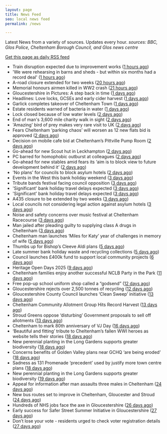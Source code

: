 ```yaml
---
layout: page
title: News Feed
seo: local news feed
permalink: /news

---
```


Latest News from a variety of sources. Updates every hour.
_sources: BBC, Glos Police, Cheltenham Borough Council, and Glos news centre_

[Get this page as daily RSS feed](/daily.rss)

<!-- news_marker starts -->
- Train disruption expected due to improvement works ([1 hours ago](https://www.bbc.com/news/articles/cx29e22y4l5o?at_medium=RSS&at_campaign=rss))
- 'We were rehearsing in barns and sheds - but within six months had a record deal' ([1 hours ago](https://www.bbc.com/news/articles/c80dj0142e5o?at_medium=RSS&at_campaign=rss))
- A-road closure extended for two weeks ([20 hours ago](https://www.bbc.com/news/articles/cpqv3lynex4o?at_medium=RSS&at_campaign=rss))
- Memorial honours airmen killed in WW2 crash ([21 hours ago](https://www.bbc.com/news/articles/c39d2pymj12o?at_medium=RSS&at_campaign=rss))
- Gloucestershire in Pictures: A step back in time ([1 days ago](https://www.bbc.com/news/articles/cpdjy77n083o?at_medium=RSS&at_campaign=rss))
- Headlines: Love locks, GCSEs and early cider harvest ([1 days ago](https://www.bbc.com/news/articles/czd070ny8gyo?at_medium=RSS&at_campaign=rss))
- Garlick completes takeover of Cheltenham Town ([1 days ago](https://www.bbc.com/sport/football/articles/clymmvjj263o?at_medium=RSS&at_campaign=rss))
- Estate residents warned of bacteria in water ([1 days ago](https://www.bbc.com/news/articles/cqjypg9kg40o?at_medium=RSS&at_campaign=rss))
- Lock closed because of low water levels ([2 days ago](https://www.bbc.com/news/articles/cvgpl0lv051o?at_medium=RSS&at_campaign=rss))
- End of man's 3,600 mile charity walk in sight ([2 days ago](https://www.bbc.com/news/articles/cm21kjzg1x1o?at_medium=RSS&at_campaign=rss))
- 'Amazing' bird of prey makes very rare visit to UK ([2 days ago](https://www.bbc.com/news/articles/c14g20k203no?at_medium=RSS&at_campaign=rss))
- Fears Cheltenham ‘parking chaos’ will worsen as 12 new flats bid is approved ([2 days ago](https://gloucesternewscentre.co.uk/fears-cheltenham-parking-chaos-will-worsen-as-12-new-flats-bid-is-approved/))
- Decision on mobile cafe bid at Cheltenham’s Pittville Pump Room ([2 days ago](https://gloucesternewscentre.co.uk/decision-on-mobile-cafe-bid-at-cheltenhams-pittville-pump-room/))
- Go-ahead for new Scout hut in Leckhampton ([2 days ago](https://gloucesternewscentre.co.uk/go-ahead-for-new-scout-hut-in-leckhampton/))
- PC barred for homophobic outburst at colleagues ([2 days ago](https://www.bbc.com/news/articles/ckglpzlevg3o?at_medium=RSS&at_campaign=rss))
- Go-ahead for new stables amid fears its ‘aim is to block view to future development behind it’ ([2 days ago](https://gloucesternewscentre.co.uk/go-ahead-for-new-stables-amid-fears-its-aim-is-to-block-view-to-future-development-behind-it/))
- 'No plans' for councils to block asylum hotels ([2 days ago](https://www.bbc.com/news/articles/cn85d87lw8xo?at_medium=RSS&at_campaign=rss))
- Events in the West this bank holiday weekend ([3 days ago](https://www.bbc.com/news/articles/cvgn1yk973po?at_medium=RSS&at_campaign=rss))
- Tribute bands festival facing council opposition ([3 days ago](https://www.bbc.com/news/articles/cr4e1qzxp55o?at_medium=RSS&at_campaign=rss))
- 'Significant' bank holiday travel delays expected ([3 days ago](https://www.bbc.com/news/articles/cn72j55m2y2o?at_medium=RSS&at_campaign=rss))
- 'Significant' bank holiday travel delays expected ([3 days ago](https://www.bbc.com/news/articles/cn72j55m2y2o?at_medium=RSS&at_campaign=rss))
- A435 closure to be extended by two weeks ([3 days ago](https://gloucesternewscentre.co.uk/a435-closure-to-be-extended-by-two-weeks/))
- Local councils not considering legal action against asylum hotels ([3 days ago](https://gloucesternewscentre.co.uk/local-councils-not-considering-legal-action-against-asylum-hotels/))
- Noise and safety concerns over music festival at Cheltenham Racecourse ([3 days ago](https://gloucesternewscentre.co.uk/noise-and-safety-concerns-over-music-festival-at-cheltenham-racecourse/))
- Man jailed after pleading guilty to supplying class A drugs in Cheltenham ([3 days ago](https://gloucesternewscentre.co.uk/man-jailed-after-pleading-guilty-to-supplying-class-a-drugs-in-cheltenham/))
- Cheltenham man launches ‘Miles for Katy’ year of challenges in memory of wife ([5 days ago](https://gloucesternewscentre.co.uk/cheltenham-man-launches-miles-for-katy-year-of-challenges-in-memory-of-wife/))
- Thumbs up for Bishop’s Cleeve Aldi plans ([5 days ago](https://gloucesternewscentre.co.uk/thumbs-up-for-bishops-cleeve-aldi-plans/))
- Late summer bank holiday waste and recycling collections ([5 days ago](https://www.cheltenham.gov.uk/news/article/3042/late_summer_bank_holiday_waste_and_recycling_collections))
- Council launches £400k fund to support local community projects ([6 days ago](https://gloucesternewscentre.co.uk/council-launches-400k-fund-to-support-local-community-projects/))
- Heritage Open Days 2025 ([9 days ago](https://www.cheltenham.gov.uk/news/article/3041/heritage_open_days_2025))
- Cheltenham families enjoy another successful NCLB Party in the Park ([11 days ago](https://www.cheltenham.gov.uk/news/article/3040/cheltenham_families_enjoy_another_successful_nclb_party_in_the_park))
- Free pop-up school uniform shop called a “godsend” ([12 days ago](https://www.bbc.co.uk/sounds/play/p0lwhv8j?at_medium=RSS&at_campaign=rss))
- Gloucestershire rejects over 2,500 tonnes of recycling ([12 days ago](https://www.bbc.co.uk/sounds/play/p0lwhp89?at_medium=RSS&at_campaign=rss))
- Gloucestershire County Council launches ‘Clean Sweep’ initiative ([13 days ago](https://gloucesternewscentre.co.uk/gloucestershire-county-council-launches-clean-sweep-initiative/))
- Cheltenham Community Allotment Group Hits Record Harvest ([13 days ago](https://gloucesternewscentre.co.uk/cheltenham-community-allotment-group-hits-record-harvest/))
- Stroud Greens oppose ‘disturbing’ Government proposals to sell off allotments ([13 days ago](https://gloucesternewscentre.co.uk/stroud-greens-oppose-disturbing-government-proposals-to-sell-off-allotments/))
- Cheltenham to mark 80th anniversary of VJ Day ([16 days ago](https://www.cheltenham.gov.uk/news/article/3039/cheltenham_to_mark_80th_anniversary_of_vj_day))
- ‘Beautiful and fitting’ tribute to Cheltenham’s fallen WWI heroes as website tells their stories ([18 days ago](https://gloucesternewscentre.co.uk/beautiful-and-fitting-tribute-to-cheltenhams-fallen-wwi-heroes-as-website-tells-their-stories/))
- New perennial planting in the Long Gardens supports greater biodiversity ([18 days ago](https://gloucesternewscentre.co.uk/new-perennial-planting-in-the-long-gardens-supports-greater-biodiversity/))
- Concerns benefits of Golden Valley plans near GCHQ ‘are being eroded’ ([18 days ago](https://gloucesternewscentre.co.uk/concerns-benefits-of-golden-valley-plans-near-gchq-are-being-eroded/))
- Sadness as 131 Promenade ‘precedent’ used by justify more town centre plans ([18 days ago](https://gloucesternewscentre.co.uk/sadness-as-131-promenade-precedent-used-by-justify-more-town-centre-plans/))
- New perennial planting in the Long Gardens supports greater biodiversity ([19 days ago](https://www.cheltenham.gov.uk/news/article/3038/new_perennial_planting_in_the_long_gardens_supports_greater_biodiversity))
- Appeal for information after man assaults three males in Cheltenham ([24 days ago](https://gloucesternewscentre.co.uk/appeal-for-information-after-man-assaults-three-males-in-cheltenham/))
- New bus routes set to improve in Cheltenham, Gloucester and Stroud ([24 days ago](https://gloucesternewscentre.co.uk/new-bus-routes-set-to-improve-in-cheltenham-gloucester-and-stroud/))
- Hundreds of NHS jobs face the axe in Gloucestershire ([26 days ago](https://gloucesternewscentre.co.uk/hundreds-of-nhs-jobs-face-the-axe-in-gloucestershire/))
- Early success for Safer Street Summer Initiative in Gloucestershire ([27 days ago](https://gloucesternewscentre.co.uk/early-success-for-safer-street-summer-initiative-in-gloucestershire/))
- Don’t lose your vote - residents urged to check voter registration details ([27 days ago](https://www.cheltenham.gov.uk/news/article/3037/dont_lose_your_vote_-_residents_urged_to_check_voter_registration_details))

<!-- news_marker ends -->
